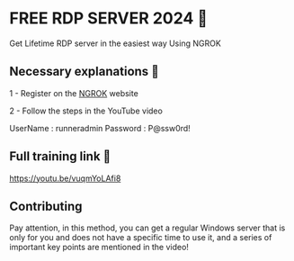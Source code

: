 # FREE RDP SERVER 2024 🥷

Get Lifetime RDP server in the easiest way Using NGROK

## Necessary explanations 🫡

1 - Register on the  [NGROK](https://ngrok.com/) website

2 - Follow the steps in the YouTube video

UserName : runneradmin
Password : P@ssw0rd!
## Full training link 👀

https://youtu.be/vuqmYoLAfi8

## Contributing

Pay attention, in this method, you can get a regular Windows server that is only for you and does not have a specific time to use it, and a series of important key points are mentioned in the video!
